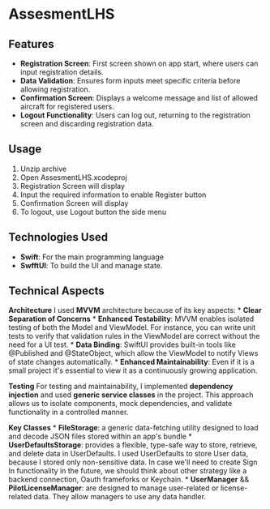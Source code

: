 # AssesmentLHS

## Features

* **Registration Screen**: First screen shown on app start, where users can input registration details.
* **Data Validation**: Ensures form inputs meet specific criteria before allowing registration.
* **Confirmation Screen**: Displays a welcome message and list of allowed aircraft for registered users.
* **Logout Functionality**: Users can log out, returning to the registration screen and discarding registration data.

## Usage

1. Unzip archive
2. Open AssesmentLHS.xcodeproj
3. Registration Screen will display
4. Input the required information to enable Register button
5. Confirmation Screen will display
6. To logout, use Logout button the side menu

## Technologies Used

* **Swift**: For the main programming language
* **SwfftUI**: To build the UI and manage state.

## Technical Aspects

**Architecture**
 I used **MVVM** architecture because of its key aspects:
    * **Clear Separation of Concerns**
    * **Enhanced Testability**: MVVM enables isolated testing of both the Model and ViewModel. For instance, you can write unit tests to verify that validation rules in the ViewModel are correct without the need for a UI test.
    * **Data Binding**: SwiftUI provides built-in tools like @Published and @StateObject, which allow the ViewModel to notify Views of state changes automatically.
    * **Enhanced Maintainability**: Even if it is a small project it's essential to view it as a continuously growing application. 

**Testing**
For testing and maintainability, I implemented **dependency injection** and used **generic service classes** in the project. This approach allows us to isolate components, mock dependencies, and validate functionality in a controlled manner.

**Key Classes**
    * **FileStorage**: a generic data-fetching utility designed to load and decode JSON files stored within an app's bundle
    * **UserDefaultsStorage**: provides a flexible, type-safe way to store, retrieve, and delete data in UserDefaults. I used UserDefaults to store User data, because I stored only non-sensitive data. In case we'll need to create Sign In functionality in the future, we should think about other strategy like a backend connection, Oauth frameforks or Keychain.
    * **UserManager** && **PilotLicenseManager**: are designed to manage user-related or license-related data. They allow managers to use any data handler. 
